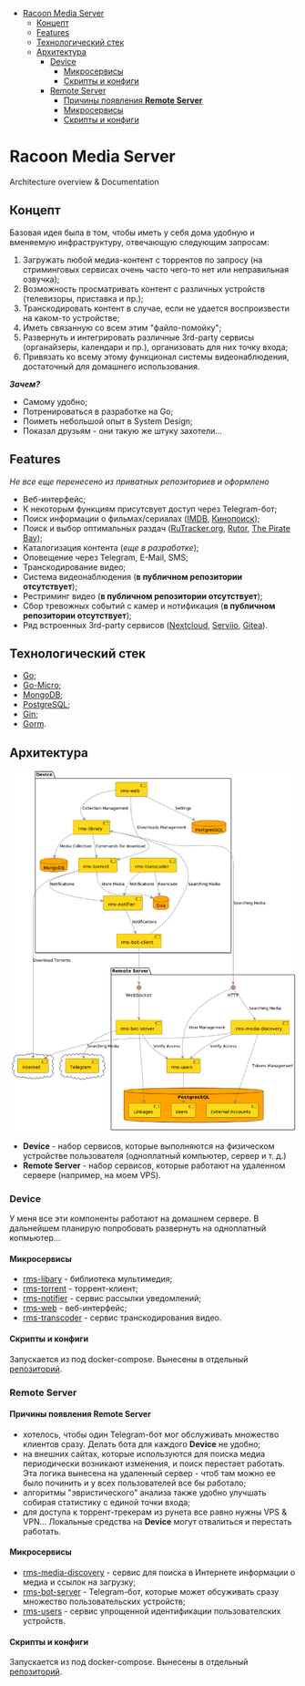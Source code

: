 - [Racoon Media Server](#racoon-media-server)
  * [Концепт](#)
  * [Features](#features)
  * [Технологический стек](#-)
  * [Архитектура](#-1)
    + [Device](#device)
      - [Микросервисы](#-2)
      - [Скрипты и конфиги](#--1)
    + [Remote Server](#remote-server)
      - [Причины появления **Remote Server**](#-remote-server)
      - [Микросервисы](#-3)
      - [Скрипты и конфиги](#--2)
      
# Racoon Media Server

Architecture overview &amp; Documentation

## Концепт

Базовая идея была в том, чтобы иметь у себя дома удобную и вменяемую инфраструктуру, отвечающую следующим запросам:
1. Загружать любой медиа-контент с торрентов по запросу (на стриминговых сервисах очень часто чего-то нет или неправильная озвучка);
2. Возможность просматривать контент с различных устройств (телевизоры, приставка и пр.);
3. Транскодировать контент в случае, если не удается воспроизвести на каком-то устройстве;
4. Иметь связанную со всем этим "файло-помойку";
5. Развернуть и интегрировать различные 3rd-party сервисы (органайзеры, календари и пр.), организовать для них точку входа;
6. Привязать ко всему этому функционал системы видеонаблюдения, достаточный для домашнего использования.

**_Зачем?_** 

* Самому удобно; 
* Потренироваться в разработке на Go;
* Поиметь небольшой опыт в System Design;
* Показал друзьям - они такую же штуку захотели...

## Features

_Не все еще перенесено из приватных репозиториев и оформлено_

* Веб-интерфейс;
* К некоторым функциям присутсвует доступ через Telegram-бот;
* Поиск информации о фильмах/сериалах ([IMDB](https://www.imdb.com/),  [Кинопоиск](https://www.kinopoisk.ru/));
* Поиск и выбор оптимальных раздач ([RuTracker.org](https://rutracker.org/), [Rutor](http://www.rutor.info/), [The Pirate Bay](https://thepiratebay.org/));
* Каталогизация контента (_еще в разработке_);
* Оповещение через Telegram, E-Mail, SMS;
* Транскодирование видео;
* Система видеонаблюдения (**в публичном репозитории отсутствует**);
* Рестриминг видео (**в публичном репозитории отсутствует**);
* Сбор тревожных событий с камер и нотификация (**в публичном репозитории отсутствует**);
* Ряд встроенных 3rd-party сервисов ([Nextcloud](https://nextcloud.com/), [Serviio](https://www.serviio.org/download), [Gitea](https://gitea.io/en-us/)).

## Технологический стек

* [Go](https://go.dev/);
* [Go-Micro](https://micro.dev/);
* [MongoDB](https://www.mongodb.com/);
* [PostgreSQL](https://www.postgresql.org/);
* [Gin](https://gin-gonic.com/);
* [Gorm](https://gorm.io/).

## Архитектура

![Microservices](img/microservices.png)

* **Device** - набор сервисов, которые выполняются на физическом устройстве пользователя (одноплатный компьютер, сервер и т. д.)
* **Remote Server** - набор сервисов, которые работают на удаленном сервере (например, на моем VPS).


### Device

У меня все эти компоненты работают на домашнем сервере. В дальнейшем планирую попробовать развернуть на одноплатный копмьютер...

#### Микросервисы

* [rms-libary](https://github.com/RacoonMediaServer/rms-library) - библиотека мультимедия;
* [rms-torrent](https://github.com/RacoonMediaServer/rms-torrent) - торрент-клиент;
* [rms-notifier](https://github.com/RacoonMediaServer/rms-notifier) - сервис рассылки уведомлений;
* [rms-web](https://github.com/RacoonMediaServer/rms-web) - веб-интерфейс;
* [rms-transcoder](https://github.com/RacoonMediaServer/rms-transcoder) - сервис транскодирования видео.

#### Скрипты и конфиги

Запускается из под docker-compose. Вынесены в отдельный [репозиторий](https://github.com/RacoonMediaServer/rms-device).


### Remote Server

#### Причины появления **Remote Server**

* хотелось, чтобы один Telegram-бот мог обслуживать множество клиентов сразу. Делать бота для каждого **Device** не удобно;
* на внешних сайтах, которые используются для поиска медиа периодически возникают изменения, и поиск перестает работать. Эта логика вынесена на удаленный сервер - чтоб там можно ее было починить и у всех пользователей все бы работало;
* алгоритмы "эвристического" анализа также удобно улучшать собирая статистику с единой точки входа;
* для доступа к торрент-трекерам из рунета все равно нужны VPS & VPN... Локальные средства на **Device** могут отвалиться и перестать работать.

#### Микросервисы

* [rms-media-discovery](https://github.com/RacoonMediaServer/rms-media-discovery) - сервис для поиска в Интернете информации о медиа и ссылок на загрузку;
* [rms-bot-server](https://github.com/RacoonMediaServer/rms-bot-server) - Telegram-бот, которые может обсуживать сразу множество пользовательских устройств;
* [rms-users](https://github.com/RacoonMediaServer/rms-users) - сервис упрощенной идентификации пользователских устройств.

#### Скрипты и конфиги

Запускается из под docker-compose. Вынесены в отдельный [репозиторий](https://github.com/RacoonMediaServer/rms-remote).
